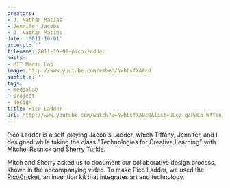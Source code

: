 ```yaml
---
creators:
- J. Nathan Matias
- Jennifer Jacobs
- J. Nathan Matias
date: '2011-10-01'
excerpt: ''
filename: 2011-10-01-pico-ladder
hosts:
- MIT Media Lab
image: http://www.youtube.com/embed/NwhbsfXA8c0
subtitle: ''
tags:
- medialab
- project
- design
title: Pico Ladder
uri: http://www.youtube.com/watch?v=NwhbsfXA8c0&list=UUca_gcPwCo_WfYsnDlMBO6w&index=4
---
```


<p>Pico Ladder is a self-playing Jacob's Ladder, which Tiffany, Jennifer, and I designed while taking the class "Technologies for Creative Learning" with Mitchel Resnick and Sherry Turkle.</p>

<p>Mitch and Sherry asked us to document our collaborative design process, shown in the accompanying video. To make Pico Ladder, we used the <a href="http://www.picocricket.com/">PicoCricket</a>, an invention kit that integrates art and technology.</p>